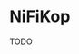 # NiFiKop

TODO

<!--
https://github.com/Orange-OpenSource/nifikop
https://opensource.orange.com/en/license/apache-2-0/nifikop-a-nifi-kubernetes-operator-that-makes-it-easy-to-run-apache-nifi-on-kubernetes/
https://orange-opensource.github.io/nifikop/
-->
